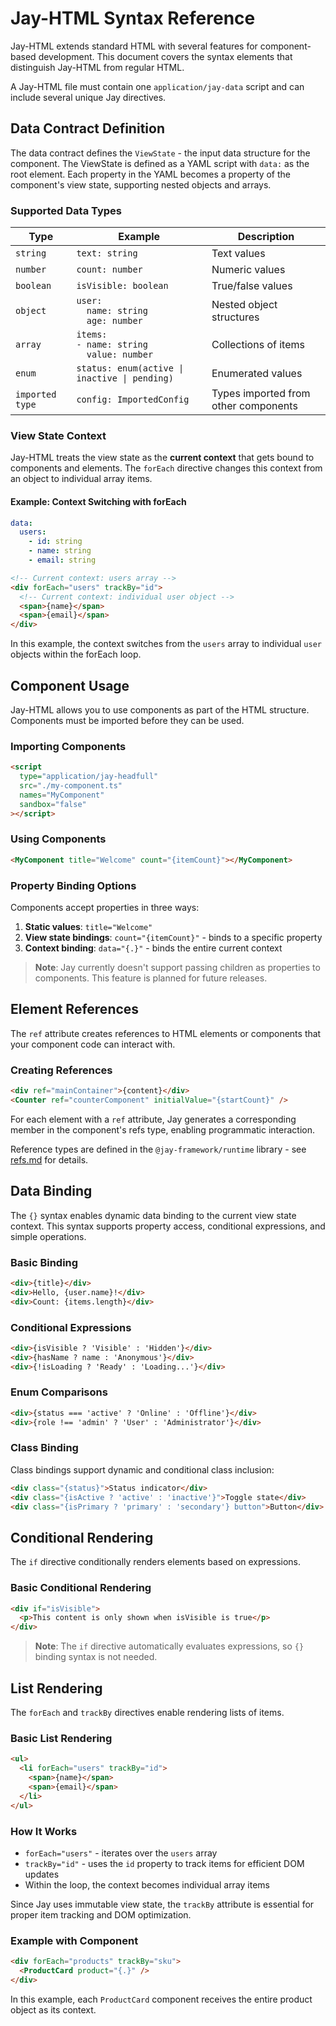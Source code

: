 # Jay-HTML Syntax Reference

Jay-HTML extends standard HTML with several features for component-based development. This document covers the syntax elements that distinguish Jay-HTML from regular HTML.

A Jay-HTML file must contain one `application/jay-data` script and can include several unique Jay directives.

## Data Contract Definition

The data contract defines the `ViewState` - the input data structure for the component.
The ViewState is defined as a YAML script with `data:` as the root element.
Each property in the YAML becomes a property of the component's view state, supporting nested objects and arrays.

### Supported Data Types

| Type            | Example                                                                      | Description                          |
| --------------- | ---------------------------------------------------------------------------- | ------------------------------------ |
| `string`        | `text: string`                                                               | Text values                          |
| `number`        | `count: number`                                                              | Numeric values                       |
| `boolean`       | `isVisible: boolean`                                                         | True/false values                    |
| `object`        | <code>user: </br>&nbsp;&nbsp;name: string</br>&nbsp;&nbsp;age: number</code> | Nested object structures             |
| `array`         | <code>items: </br>-&nbsp;name: string</br>&nbsp;&nbsp;value: number</code>   | Collections of items                 |
| `enum`          | `status: enum(active \| inactive \| pending)`                                | Enumerated values                    |
| `imported type` | `config: ImportedConfig`                                                     | Types imported from other components |

### View State Context

Jay-HTML treats the view state as the **current context** that gets bound to components and elements. The `forEach` directive changes this context from an object to individual array items.

#### Example: Context Switching with forEach

```yaml
data:
  users:
    - id: string
    - name: string
    - email: string
```

```html
<!-- Current context: users array -->
<div forEach="users" trackBy="id">
  <!-- Current context: individual user object -->
  <span>{name}</span>
  <span>{email}</span>
</div>
```

In this example, the context switches from the `users` array to individual `user` objects within the forEach loop.

## Component Usage

Jay-HTML allows you to use components as part of the HTML structure. Components must be imported before they can be used.

### Importing Components

```html
<script
  type="application/jay-headfull"
  src="./my-component.ts"
  names="MyComponent"
  sandbox="false"
></script>
```

### Using Components

```html
<MyComponent title="Welcome" count="{itemCount}"></MyComponent>
```

### Property Binding Options

Components accept properties in three ways:

1. **Static values**: `title="Welcome"`
2. **View state bindings**: `count="{itemCount}"` - binds to a specific property
3. **Context binding**: `data="{.}"` - binds the entire current context

> **Note**: Jay currently doesn't support passing children as properties to components. This feature is planned for future releases.

## Element References

The `ref` attribute creates references to HTML elements or components that your component code can interact with.

### Creating References

```html
<div ref="mainContainer">{content}</div>
<Counter ref="counterComponent" initialValue="{startCount}" />
```

For each element with a `ref` attribute, Jay generates a corresponding member in the component's refs type, enabling programmatic interaction.

Reference types are defined in the `@jay-framework/runtime` library - see [refs.md](../../../runtime/runtime/docs/refs.md) for details.

## Data Binding

The `{}` syntax enables dynamic data binding to the current view state context. This syntax supports property access, conditional expressions, and simple operations.

### Basic Binding

```html
<div>{title}</div>
<div>Hello, {user.name}!</div>
<div>Count: {items.length}</div>
```

### Conditional Expressions

```html
<div>{isVisible ? 'Visible' : 'Hidden'}</div>
<div>{hasName ? name : 'Anonymous'}</div>
<div>{!isLoading ? 'Ready' : 'Loading...'}</div>
```

### Enum Comparisons

```html
<div>{status === 'active' ? 'Online' : 'Offline'}</div>
<div>{role !== 'admin' ? 'User' : 'Administrator'}</div>
```

### Class Binding

Class bindings support dynamic and conditional class inclusion:

```html
<div class="{status}">Status indicator</div>
<div class="{isActive ? 'active' : 'inactive'}">Toggle state</div>
<div class="{isPrimary ? 'primary' : 'secondary'} button">Button</div>
```

## Conditional Rendering

The `if` directive conditionally renders elements based on expressions.

### Basic Conditional Rendering

```html
<div if="isVisible">
  <p>This content is only shown when isVisible is true</p>
</div>
```

> **Note**: The `if` directive automatically evaluates expressions, so `{}` binding syntax is not needed.

## List Rendering

The `forEach` and `trackBy` directives enable rendering lists of items.

### Basic List Rendering

```html
<ul>
  <li forEach="users" trackBy="id">
    <span>{name}</span>
    <span>{email}</span>
  </li>
</ul>
```

### How It Works

- `forEach="users"` - iterates over the `users` array
- `trackBy="id"` - uses the `id` property to track items for efficient DOM updates
- Within the loop, the context becomes individual array items

Since Jay uses immutable view state, the `trackBy` attribute is essential for proper item tracking and DOM optimization.

### Example with Component

```html
<div forEach="products" trackBy="sku">
  <ProductCard product="{.}" />
</div>
```

In this example, each `ProductCard` component receives the entire product object as its context.
